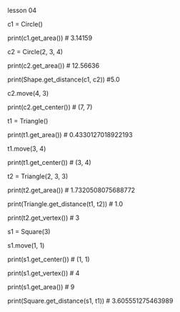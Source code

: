 lesson 04

c1 = Circle()

print(c1.get_area()) # 3.14159

c2 = Circle(2, 3, 4)

print(c2.get_area()) # 12.56636

print(Shape.get_distance(c1, c2)) #5.0

c2.move(4, 3)

print(c2.get_center()) # (7, 7)

t1 = Triangle()

print(t1.get_area()) # 0.4330127018922193

t1.move(3, 4)

print(t1.get_center()) # (3, 4)

t2 = Triangle(2, 3, 3)

print(t2.get_area()) # 1.7320508075688772

print(Triangle.get_distance(t1, t2)) # 1.0

print(t2.get_vertex()) # 3

s1 = Square(3)

s1.move(1, 1)

print(s1.get_center()) # (1, 1)

print(s1.get_vertex()) # 4

print(s1.get_area()) # 9

print(Square.get_distance(s1, t1)) # 3.605551275463989
